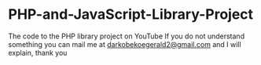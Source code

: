 # PHP-and-JavaScript-Library-Project
The code to the PHP library project on YouTube
If you do not understand something you can mail me at darkobekoegerald2@gmail.com and I will explain, thank you
